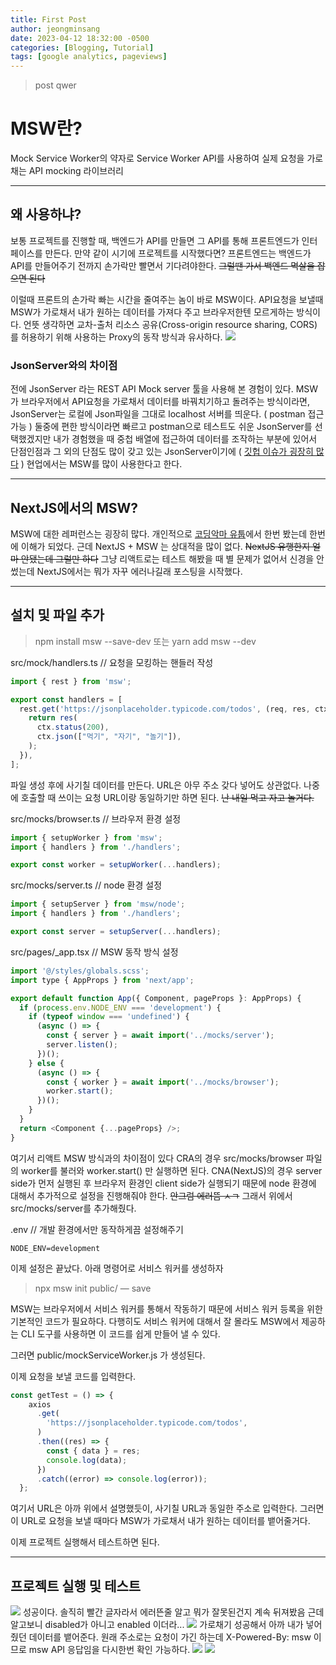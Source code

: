 ```yaml
---
title: First Post
author: jeongminsang
date: 2023-04-12 18:32:00 -0500
categories: [Blogging, Tutorial]
tags: [google analytics, pageviews]
---
```


> post
qwer
# MSW란?
Mock Service Worker의 약자로 Service Worker API를 사용하여 실제 요청을 가로채는 API mocking 라이브러리

---
## 왜 사용하냐?
보통 프로젝트를 진행할 때, 백엔드가 API를 만들면 그 API를 통해 프론트엔드가 인터페이스를 만든다. 만약 같이 시기에 프로젝트를 시작했다면? 프론트엔드는 백엔드가 API를 만들어주기 전까지 손가락만 빨면서 기다려야한다.
~~그럴땐 가서 백엔드 멱살을 잡으면 된다~~

이럴때 프론트의 손가락 빠는 시간을 줄여주는 놈이 바로 MSW이다.
API요청을 보낼때 MSW가 가로채서 내가 원하는 데이터를 가져다 주고 브라우저한텐 모르게하는 방식이다.
언뜻 생각하면 교차-출처 리소스 공유(Cross-origin resource sharing, CORS)를 허용하기 위해 사용하는 Proxy의 동작 방식과 유사하다.
![](https://velog.velcdn.com/images/minsang9735/post/8da16515-8710-4aba-821c-ed85f37dd1fd/image.png)


### JsonServer와의 차이점
전에 JsonServer 라는 REST API Mock server 툴을 사용해 본 경험이 있다.
MSW가 브라우저에서 API요청을 가로채서 데이터를 바꿔치기하고 돌려주는 방식이라면, JsonServer는 로컬에 Json파일을 그대로 localhost 서버를 띄운다. ( postman 접근 가능 )
둘중에 편한 방식이라면 빠르고 postman으로 테스트도 쉬운 JsonServer를 선택했겠지만
내가 경험했을 때 중첩 배열에 접근하여 데이터를 조작하는 부분에 있어서 단점인점과 그 외의 단점도 많이 갖고 있는 JsonServer이기에 ( [깃헙 이슈가 굉장히 많다](https://github.com/typicode/json-server/issues) ) 현업에서는 MSW를 많이 사용한다고 한다.

---
## NextJS에서의 MSW?
MSW에 대한 레퍼런스는 굉장히 많다. 개인적으로 [코딩악마 유툽](https://youtu.be/iQGRPXs_1Qc)에서 한번 봤는데 한번에 이해가 되었다.
근데 NextJS + MSW 는 상대적을 많이 없다.
~~NextJS 유행한지 얼마 안됐는데 그럴만 하다~~
그냥 리액트로는 테스트 해봤을 때 별 문제가 없어서 신경을 안썼는데 NextJS에서는 뭐가 자꾸 에러나길래 포스팅을 시작했다.

---
## 설치 및 파일 추가

> npm install msw --save-dev
또는
yarn add msw --dev

src/mock/handlers.ts // 요청을 모킹하는 핸들러 작성
```javascript
import { rest } from 'msw';

export const handlers = [
  rest.get('https://jsonplaceholder.typicode.com/todos', (req, res, ctx) => {
    return res(
      ctx.status(200),
      ctx.json(["먹기", "자기", "놀기"]),
    );
  }),
];

```
파일 생성 후에 사기칠 데이터를 만든다. URL은 아무 주소 갖다 넣어도 상관없다. 나중에 호출할 때 쓰이는 요청 URL이랑 동일하기만 하면 된다.
~~난 내일 먹고 자고 놀거다.~~

src/mocks/browser.ts // 브라우저 환경 설정
```javascript
import { setupWorker } from 'msw';
import { handlers } from './handlers';

export const worker = setupWorker(...handlers);
```

src/mocks/server.ts // node 환경 설정
```javascript
import { setupServer } from 'msw/node';
import { handlers } from './handlers';

export const server = setupServer(...handlers);

```

src/pages/_app.tsx // MSW 동작 방식 설정

```javascript
import '@/styles/globals.scss';
import type { AppProps } from 'next/app';

export default function App({ Component, pageProps }: AppProps) {
  if (process.env.NODE_ENV === 'development') {
    if (typeof window === 'undefined') {
      (async () => {
        const { server } = await import('../mocks/server');
        server.listen();
      })();
    } else {
      (async () => {
        const { worker } = await import('../mocks/browser');
        worker.start();
      })();
    }
  }
  return <Component {...pageProps} />;
}
```
여기서 리액트 MSW 방식과의 차이점이 있다
CRA의 경우 src/mocks/browser 파일의 worker를 불러와 worker.start() 만 실행하면 된다.
CNA(NextJS)의 경우 server side가 먼저 실행된 후 브라우저 환경인 client side가 실행되기 때문에 node 환경에 대해서 추가적으로 설정을 진행해줘야 한다. ~~안그럼 에러뜸 ㅅㄱ~~
그래서 위에서 src/mocks/server를 추가해줬다.

.env // 개발 환경에서만 동작하게끔 설정해주기
```
NODE_ENV=development
```
이제 설정은 끝났다.
아래 명령어로 서비스 워커를 생성하자
> npx msw init public/ — save

MSW는 브라우저에서 서비스 워커를 통해서 작동하기 때문에 서비스 워커 등록을 위한 기본적인 코드가 필요하다. 다행히도 서비스 워커에 대해서 잘 몰라도 MSW에서 제공하는 CLI 도구를 사용하면 이 코드를 쉽게 만들어 낼 수 있다.

그러면
public/mockServiceWorker.js 가 생성된다.

이제 요청을 보낼 코드를 입력한다.
```javascript
const getTest = () => {
    axios
      .get(
        'https://jsonplaceholder.typicode.com/todos',
      )
      .then((res) => {
        const { data } = res;
        console.log(data);
      })
      .catch((error) => console.log(error));
  };
```
여기서 URL은 아까 위에서 설명했듯이, 사기칠 URL과 동일한 주소로 입력한다.
그러면 이 URL로 요청을 보낼 때마다 MSW가 가로채서 내가 원하는 데이터를 뱉어줄거다.

이제 프로젝트 실행해서 테스트하면 된다.

---
## 프로젝트 실행 및 테스트

![](https://velog.velcdn.com/images/minsang9735/post/8331c217-6a8e-4ab9-a782-17389e9cb6e0/image.png)
성공이다.
솔직히 빨간 글자라서 에러뜬줄 알고 뭐가 잘못된건지 계속 뒤져봤음 
근데 알고보니 disabled가 아니고 enabled 이더라...
![](https://velog.velcdn.com/images/minsang9735/post/6afcc74c-ab00-4a19-85b9-9c652e4f3997/image.png)
가로채기 성공해서 아까 내가 넣어줬던 데이터를 뱉어준다. 
원래 주소로는 요청이 가긴 하는데 X-Powered-By: msw 이므로 msw API 응답임을 다시한번 확인 가능하다.
![](https://velog.velcdn.com/images/minsang9735/post/73137940-85bd-4680-8c4b-a098efc876aa/image.png)
![](https://velog.velcdn.com/images/minsang9735/post/8d77a8c1-02e6-4407-af07-f88d513d67bf/image.png)

